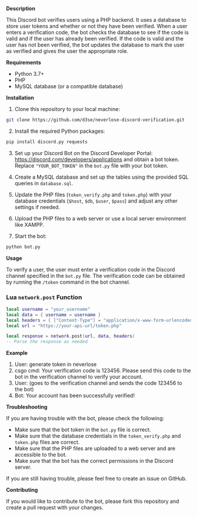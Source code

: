 **Description**

This Discord bot verifies users using a PHP backend. It uses a database to store user tokens and whether or not they have been verified. When a user enters a verification code, the bot checks the database to see if the code is valid and if the user has already been verified. If the code is valid and the user has not been verified, the bot updates the database to mark the user as verified and gives the user the appropriate role.

**Requirements**

* Python 3.7+
* PHP
* MySQL database (or a compatible database)

**Installation**

1. Clone this repository to your local machine:

```bash
git clone https://github.com/d3se/neverlose-discord-verification.git
```

2. Install the required Python packages:

```bash
pip install discord.py requests
```

3. Set up your Discord Bot on the Discord Developer Portal: https://discord.com/developers/applications and obtain a bot token. Replace `"YOUR_BOT_TOKEN"` in the `bot.py` file with your bot token.

4. Create a MySQL database and set up the tables using the provided SQL queries in `database.sql`.

5. Update the PHP files (`token_verify.php` and `token.php`) with your database credentials (`$host`, `$db`, `$user`, `$pass`) and adjust any other settings if needed.

6. Upload the PHP files to a web server or use a local server environment like XAMPP.

7. Start the bot:

```bash
python bot.py
```

**Usage**

To verify a user, the user must enter a verification code in the Discord channel specified in the `bot.py` file. The verification code can be obtained by running the `/token` command in the bot channel.


### Lua `network.post` Function

```lua
local username = "your_username"
local data = { username = username }
local headers = { ["Content-Type"] = "application/x-www-form-urlencoded" }
local url = "https://your-api-url/token.php"

local response = network.post(url, data, headers)
-- Parse the response as needed
```
**Example**


1. User: generate token in neverlose 
2. csgo cmd: Your verification code is 123456. Please send this code to the bot in the verification channel to verify your account.
3. User: (goes to the verification channel and sends the code 123456 to the bot)
4. Bot: Your account has been successfully verified!


**Troubleshooting**

If you are having trouble with the bot, please check the following:

* Make sure that the bot token in the `bot.py` file is correct.
* Make sure that the database credentials in the `token_verify.php` and `token.php` files are correct.
* Make sure that the PHP files are uploaded to a web server and are accessible to the bot.
* Make sure that the bot has the correct permissions in the Discord server.

If you are still having trouble, please feel free to create an issue on GitHub.

**Contributing**

If you would like to contribute to the bot, please fork this repository and create a pull request with your changes.
